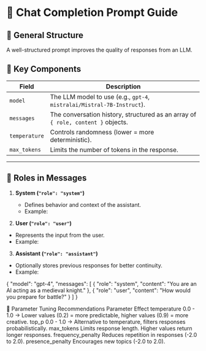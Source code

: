 # 📌 Chat Completion Prompt Guide

## 🔹 General Structure
A well-structured prompt improves the quality of responses from an LLM.


## 🔹 Key Components

| Field        | Description |
|-------------|------------|
| `model` | The LLM model to use (e.g., `gpt-4`, `mistralai/Mistral-7B-Instruct`). |
| `messages` | The conversation history, structured as an array of `{ role, content }` objects. |
| `temperature` | Controls randomness (lower = more deterministic). |
| `max_tokens` | Limits the number of tokens in the response. |

---

## 🔹 Roles in Messages
1. **System (`"role": "system"`)**  
   - Defines behavior and context of the assistant.  
   - Example:  

2. **User (`"role": "user"`)**  
- Represents the input from the user.  
- Example:  

3. **Assistant (`"role": "assistant"`)**  
- Optionally stores previous responses for better continuity.  
- Example:  

{
  "model": "gpt-4",
  "messages": [
    { "role": "system", "content": "You are an AI acting as a medieval knight." },
    { "role": "user", "content": "How would you prepare for battle?" }
  ]
}


🔹 Parameter Tuning Recommendations
Parameter	Effect
temperature	0.0 - 1.0 → Lower values (0.2) = more predictable, higher values (0.9) = more creative.
top_p	0.0 - 1.0 → Alternative to temperature, filters responses probabilistically.
max_tokens	Limits response length. Higher values return longer responses.
frequency_penalty	Reduces repetition in responses (-2.0 to 2.0).
presence_penalty	Encourages new topics (-2.0 to 2.0).
